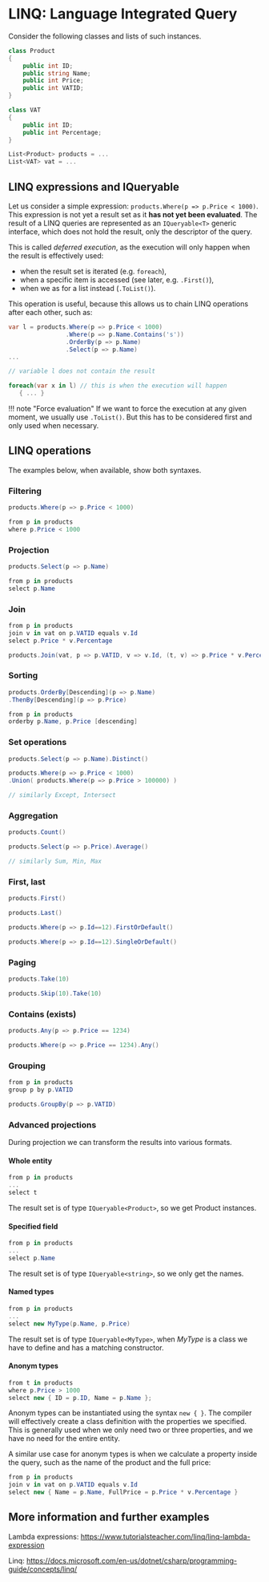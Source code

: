 # LINQ: Language Integrated Query

Consider the following classes and lists of such instances.

```csharp
class Product
{
    public int ID;
    public string Name;
    public int Price;
    public int VATID;
}

class VAT
{
    public int ID;
    public int Percentage;
}

List<Product> products = ...
List<VAT> vat = ...
```

## LINQ expressions and IQueryable

Let us consider a simple expression: `products.Where(p => p.Price < 1000)`. This expression is not yet a result set as it **has not yet been evaluated**. The result of a LINQ queries are represented as an `IQueryable<T>` generic interface, which does not hold the result, only the descriptor of the query.

This is called _deferred execution_, as the execution will only happen when the result is effectively used:

- when the result set is iterated (e.g. `foreach`),
- when a specific item is accessed (see later, e.g. `.First()`),
- when we as for a list instead (`.ToList()`).

This operation is useful, because this allows us to chain LINQ operations after each other, such as:

```csharp
var l = products.Where(p => p.Price < 1000)
                .Where(p => p.Name.Contains('s'))
                .OrderBy(p => p.Name)
                .Select(p => p.Name)
...

// variable l does not contain the result

foreach(var x in l) // this is when the execution will happen
   { ... }
```

!!! note "Force evaluation"
    If we want to force the execution at any given moment, we usually use `.ToList()`. But this has to be considered first and only used when necessary.

## LINQ operations

The examples below, when available, show both syntaxes.

### Filtering

```csharp
products.Where(p => p.Price < 1000)

from p in products
where p.Price < 1000
```

### Projection

```csharp
products.Select(p => p.Name)

from p in products
select p.Name
```

### Join

```csharp
from p in products
join v in vat on p.VATID equals v.Id
select p.Price * v.Percentage

products.Join(vat, p => p.VATID, v => v.Id, (t, v) => p.Price * v.Percentage)
```

### Sorting

```csharp
products.OrderBy[Descending](p => p.Name)
.ThenBy[Descending](p => p.Price)

from p in products
orderby p.Name, p.Price [descending]
```

### Set operations

```csharp
products.Select(p => p.Name).Distinct()

products.Where(p => p.Price < 1000)
.Union( products.Where(p => p.Price > 100000) )

// similarly Except, Intersect
```

### Aggregation

```csharp
products.Count()

products.Select(p => p.Price).Average()

// similarly Sum, Min, Max
```

### First, last

```csharp
products.First()

products.Last()

products.Where(p => p.Id==12).FirstOrDefault()

products.Where(p => p.Id==12).SingleOrDefault()
```

### Paging

```csharp
products.Take(10)

products.Skip(10).Take(10)
```

### Contains (exists)

```csharp
products.Any(p => p.Price == 1234)

products.Where(p => p.Price == 1234).Any()
```

### Grouping

```csharp
from p in products
group p by p.VATID

products.GroupBy(p => p.VATID)
```

### Advanced projections

During projection we can transform the results into various formats.

#### Whole entity

```csharp
from p in products
...
select t
```

The result set is of type `IQueryable<Product>`, so we get Product instances.

#### Specified field

```csharp
from p in products
...
select p.Name
```

The result set is of type `IQueryable<string>`, so we only get the names.

#### Named types

```csharp
from p in products
...
select new MyType(p.Name, p.Price)
```

The result set is of type `IQueryable<MyType>`, when _MyType_ is a class we have to define and has a matching constructor.

#### Anonym types

```csharp
from t in products
where p.Price > 1000
select new { ID = p.ID, Name = p.Name };
```

Anonym types can be instantiated using the syntax `new { }`. The compiler will effectively create a class definition with the properties we specified. This is generally used when we only need two or three properties, and we have no need for the entire entity.

A similar use case for anonym types is when we calculate a property inside the query, such as the name of the product and the full price:

```csharp
from p in products
join v in vat on p.VATID equals v.Id
select new { Name = p.Name, FullPrice = p.Price * v.Percentage }
```

## More information and further examples

Lambda expressions: <https://www.tutorialsteacher.com/linq/linq-lambda-expression>

Linq: <https://docs.microsoft.com/en-us/dotnet/csharp/programming-guide/concepts/linq/>
